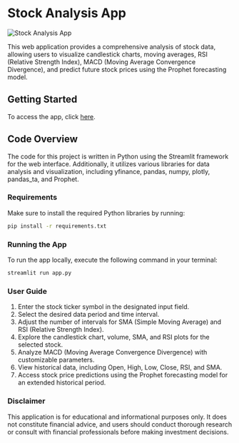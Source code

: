 # Stock Analysis App

![Stock Analysis App](https://abhishekpandit98-stock-analysis-app-hnre6x.streamlit.app/)

This web application provides a comprehensive analysis of stock data, allowing users to visualize candlestick charts, moving averages, RSI (Relative Strength Index), MACD (Moving Average Convergence Divergence), and predict future stock prices using the Prophet forecasting model.

## Getting Started
To access the app, click [here](https://abhishekpandit98-stock-analysis-app-hnre6x.streamlit.app/).

## Code Overview
The code for this project is written in Python using the Streamlit framework for the web interface. Additionally, it utilizes various libraries for data analysis and visualization, including yfinance, pandas, numpy, plotly, pandas_ta, and Prophet.

### Requirements
Make sure to install the required Python libraries by running:

```bash
pip install -r requirements.txt
```
### Running the App
To run the app locally, execute the following command in your terminal:
```bash
streamlit run app.py
```

### User Guide
1. Enter the stock ticker symbol in the designated input field.
2. Select the desired data period and time interval.
3. Adjust the number of intervals for SMA (Simple Moving Average) and RSI (Relative Strength Index).
4. Explore the candlestick chart, volume, SMA, and RSI plots for the selected stock.
5. Analyze MACD (Moving Average Convergence Divergence) with customizable parameters.
6. View historical data, including Open, High, Low, Close, RSI, and SMA.
7. Access stock price predictions using the Prophet forecasting model for an extended historical period.
### Disclaimer
This application is for educational and informational purposes only. It does not constitute financial advice, and users should conduct thorough research or consult with financial professionals before making investment decisions.
